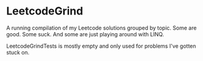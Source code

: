 # LeetcodeGrind

A running compilation of my Leetcode solutions grouped by topic. Some are good. Some suck. And some are just playing around with LINQ.

LeetcodeGrindTests is mostly empty and only used for problems I've gotten stuck on. 

